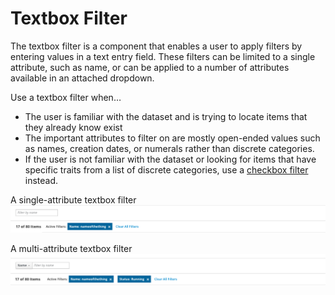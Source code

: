 # Textbox Filter

The textbox filter is a component that enables a user to apply filters by entering values in a text entry field. These filters can be limited to a single attribute, such as name, or can be applied to a number of attributes available in an attached dropdown.

Use a textbox filter when…
- The user is familiar with the dataset and is trying to locate items that they already know exist
- The important attributes to filter on are mostly open-ended values such as names, creation dates, or numerals rather than discrete categories.
- If the user is not familiar with the dataset or looking for items that have specific traits from a list of discrete categories, use a [checkbox filter](http://www.patternfly.org/pattern-library/forms-and-controls/checkbox-filter/) instead.

A single-attribute textbox filter
![](img/single-textbox-filter.png)

A multi-attribute textbox filter
![](img/multi-textbox-filter.png)
